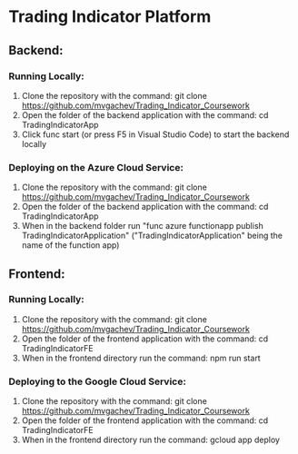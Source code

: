 # Trading Indicator Platform

## Backend:

### Running Locally:
1) Clone the repository with the command: 
git clone https://github.com/mvgachev/Trading_Indicator_Coursework
2) Open the folder of the backend application with the command: 
cd  TradingIndicatorApp
3) Click func start (or press F5 in Visual Studio Code) to start the backend locally

### Deploying on the Azure Cloud Service:
1) Clone the repository with the command: 
git clone https://github.com/mvgachev/Trading_Indicator_Coursework
2) Open the folder of the backend application with the command: 
cd  TradingIndicatorApp
3) When in the backend folder run "func azure functionapp publish TradingIndicatorApplication"
("TradingIndicatorApplication" being the name of the function app)


## Frontend:

### Running Locally:
1) Clone the repository with the command: 
git clone https://github.com/mvgachev/Trading_Indicator_Coursework
2) Open the folder of the frontend application with the command: 
cd  TradingIndicatorFE
3) When in the frontend directory run the command:
npm run start

### Deploying to the Google Cloud Service:
1) Clone the repository with the command: 
git clone https://github.com/mvgachev/Trading_Indicator_Coursework
2) Open the folder of the frontend application with the command: 
cd  TradingIndicatorFE
3) When in the frontend directory run the command:
gcloud app deploy


